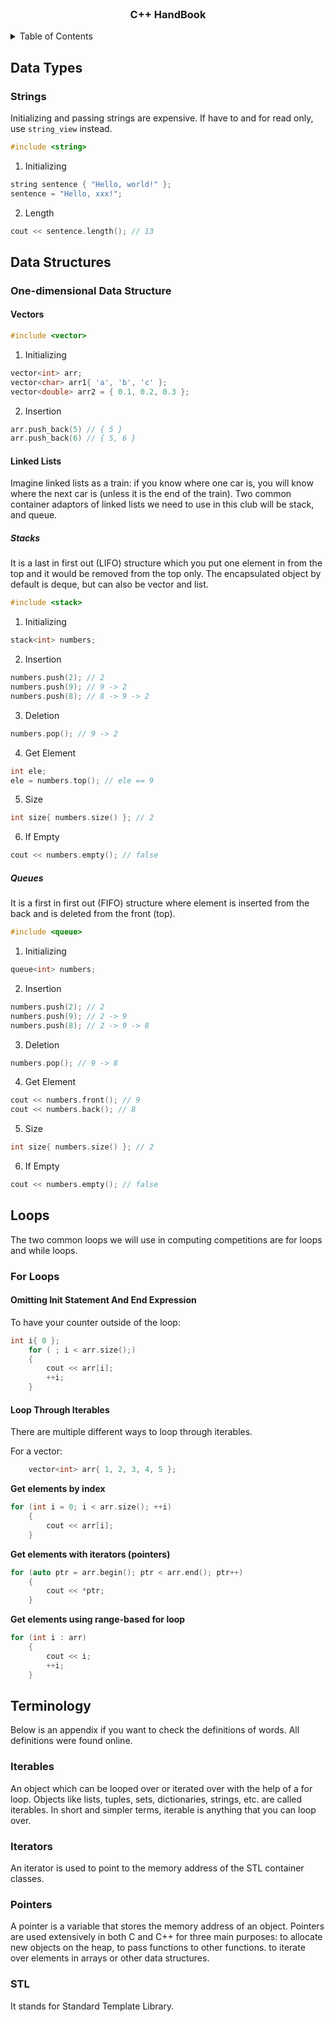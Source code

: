 <!-- DOCUMENT HEADING -->
<br />
<div align="center">
    <h3 align="center">C++ HandBook</h3>
</div>

<!-- TABLE OF CONTENTS -->
<details>
    <summary>Table of Contents</summary>
    <ol>
        <a href="#data-types">Data Types</a>
        <ul>
            <a href="#one-dimensional-data-structures">Strings</a>
        </ul>
        <a href="#data-structures">Data Structures</a>
        <ul>
            <a href="#one-dimensional-data-structures">One-dimensional Data Structures</a>
            <ul>
                <li><a href="#vectors">Vectors</a></li>
                <li><a href="#linked-lists">Linked Lists</a></li>
            </ul>
        </ul>
        <a href="#loops">Loops</a>
        <ul>
            <a href="#for-loops">For Loops</a>
            <ul>
                <li><a href="#omitting-init-statement-and-end-expression">Omitting Init Statement And End Expression</a></li>
                <li><a href="#loop-through-iterables">Loop Through Iterables</a></li>
            </ul>
        </ul>
        <a href="#terminology">Terminology</a>
    </ol>
</details>



<!-- DATA TYPES -->
## Data Types

### Strings
Initializing and passing strings are expensive. If have to and for read only, use `string_view` instead.

```cpp
#include <string>
```
1. Initializing
```cpp
string sentence { "Hello, world!" };
sentence = "Hello, xxx!";
```
2. Length
```cpp
cout << sentence.length(); // 13
```



<!-- DATA STRUCTURES -->
## Data Structures

### One-dimensional Data Structure

#### Vectors
```cpp
#include <vector>
```
1. Initializing
```cpp
vector<int> arr;
vector<char> arr1{ 'a', 'b', 'c' };
vector<double> arr2 = { 0.1, 0.2, 0.3 };
```
2. Insertion
```cpp
arr.push_back(5) // { 5 }
arr.push_back(6) // { 5, 6 }
```

#### Linked Lists
Imagine linked lists as a train: if you know where one car is, you will know where the next car is (unless it is the end of the train).
Two common container adaptors of linked lists we need to use in this club will be stack, and queue.

##### Stacks
It is a last in first out (LIFO) structure which you put one element in from the top and it would be removed from the top only. The encapsulated object by default is deque, but can also be vector and list.
```cpp
#include <stack>
```
1. Initializing
```cpp
stack<int> numbers;
```
2. Insertion
```cpp
numbers.push(2); // 2
numbers.push(9); // 9 -> 2
numbers.push(8); // 8 -> 9 -> 2
```
3. Deletion
```cpp
numbers.pop(); // 9 -> 2
```
4. Get Element
```cpp
int ele;
ele = numbers.top(); // ele == 9
```
5. Size
```cpp
int size{ numbers.size() }; // 2
```
6. If Empty
```cpp
cout << numbers.empty(); // false
```

##### Queues
It is a first in first out (FIFO) structure where element is inserted from the back and is deleted from the front (top).
```cpp
#include <queue>
```
1. Initializing
```cpp
queue<int> numbers;
```
2. Insertion
```cpp
numbers.push(2); // 2
numbers.push(9); // 2 -> 9
numbers.push(8); // 2 -> 9 -> 8
```
3. Deletion
```cpp
numbers.pop(); // 9 -> 8
```
4. Get Element
```cpp
cout << numbers.front(); // 9
cout << numbers.back(); // 8
```
5. Size
```cpp
int size{ numbers.size() }; // 2
```
6. If Empty
```cpp
cout << numbers.empty(); // false
```



<!-- LOOPS -->
## Loops

The two common loops we will use in computing competitions are for loops and while loops.

### For Loops

#### Omitting Init Statement And End Expression

To have your counter outside of the loop:
```cpp
int i{ 0 };
	for ( ; i < arr.size();)
	{
		cout << arr[i];
		++i;
	}
```

#### Loop Through Iterables

There are multiple different ways to loop through iterables.

For a vector:
```cpp
	vector<int> arr{ 1, 2, 3, 4, 5 };
```

**Get elements by index**
```cpp
for (int i = 0; i < arr.size(); ++i)
	{
		cout << arr[i];
	}
```

**Get elements with iterators (pointers)**
```cpp
for (auto ptr = arr.begin(); ptr < arr.end(); ptr++)
	{
		cout << *ptr;
	}
```

**Get elements using range-based for loop**
```cpp
for (int i : arr)
	{
		cout << i;
		++i;
	}
```

<!-- Terminology -->
## Terminology

Below is an appendix if you want to check the definitions of words. All definitions were found online.

### Iterables

An object which can be looped over or iterated over with the help of a for loop. Objects like lists, tuples, sets, dictionaries, strings, etc. are called iterables. In short and simpler terms, iterable is anything that you can loop over.

### Iterators

An iterator is used to point to the memory address of the STL container classes.

### Pointers

A pointer is a variable that stores the memory address of an object. Pointers are used extensively in both C and C++ for three main purposes: to allocate new objects on the heap, to pass functions to other functions. to iterate over elements in arrays or other data structures.

### STL

It stands for Standard Template Library.
